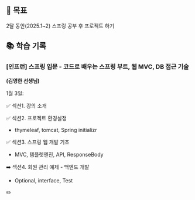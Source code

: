 ## 🔌 목표

2달 동안(2025.1~2) 스프링 공부 후 프로젝트 하기

## 📚 학습 기록

### [인프런] **스프링 입문 - 코드로 배우는 스프링 부트, 웹 MVC, DB 접근 기술**

**(김영한 선생님)**

1월 3일:

✅ 섹션1. 강의 소개

✅ 섹션2. 프로젝트 환경설정

- thymeleaf, tomcat, Spring initializr

✅ 섹션3. 스프링 웹 개발 기초

- MVC, 템플렛엔진, API, ResponseBody

➡️ 섹션4. 회원 관리 예제 - 백엔드 개발

- Optional, interface, Test

✏️